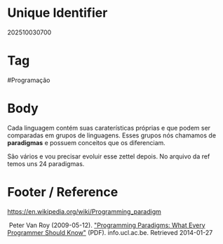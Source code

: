 # Unique Identifier
202510030700

# Tag
#Programação 

# Body
Cada linguagem contém suas caraterísticas próprias e que podem ser comparadas em grupos de linguagens. Esses grupos nós chamamos de **paradigmas** e possuem conceitos que os diferenciam.

São vários e vou precisar evoluir esse zettel depois. No arquivo da ref temos uns 24 paradigmas.

# Footer / Reference
https://en.wikipedia.org/wiki/Programming_paradigm

 Peter Van Roy (2009-05-12). ["Programming Paradigms: What Every Programmer Should Know"](http://www.info.ucl.ac.be/~pvr/VanRoyChapter.pdf) (PDF). info.ucl.ac.be. Retrieved 2014-01-27